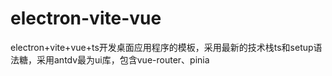 # electron-vite-vue

electron+vite+vue+ts开发桌面应用程序的模板，采用最新的技术栈ts和setup语法糖，采用antdv最为ui库，包含vue-router、pinia

